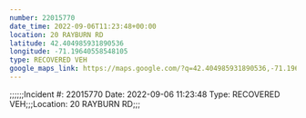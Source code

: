 ```yaml
---
number: 22015770
date_time: 2022-09-06T11:23:48+00:00
location: 20 RAYBURN RD
latitude: 42.404985931890536
longitude: -71.19640558548105
type: RECOVERED VEH
google_maps_link: https://maps.google.com/?q=42.404985931890536,-71.19640558548105
---
```


;;;;;;Incident #: 22015770  Date: 2022-09-06 11:23:48   Type: RECOVERED VEH;;;Location: 20 RAYBURN RD;;;
